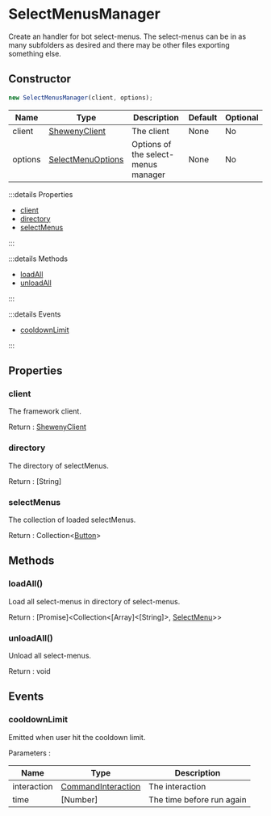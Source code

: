 # SelectMenusManager

Create an handler for bot select-menus. The select-menus can be in as many subfolders as desired and there may be other files exporting something else.

## Constructor

```js [Javascript CJS]
new SelectMenusManager(client, options);
```

| Name    | Type                                                                | Description                         | Default | Optional |
| ------- | ------------------------------------------------------------------- | ----------------------------------- | ------- | -------- |
| client  | [ShewenyClient](../client//ShewenyClient.md)                        | The client                          | None    | No       |
| options | [SelectMenuOptions](../typedef/ManagerOptions.md#selectmenuoptions) | Options of the select-menus manager | None    | No       |

:::details Properties

- [client](#client)
- [directory](#directory)
- [selectMenus](#selectMenus)

:::

:::details Methods

- [loadAll](#loadall)
- [unloadAll](#unloadall)

:::

:::details Events

- [cooldownLimit](#cooldownlimit)

:::

## Properties

### client

The framework client.

Return : [ShewenyClient](../client/ShewenyClient.md)

### directory

The directory of selectMenus.

Return : [String]

### selectMenus

The collection of loaded selectMenus.

Return : Collection<[Button](../structures/Button.md)>

## Methods

### loadAll()

Load all select-menus in directory of select-menus.

Return : [Promise]\<Collection\<[Array]\<[String]>, [SelectMenu](../structures/SelectMenu.md)>>

### unloadAll()

Unload all select-menus.

Return : void

## Events

### cooldownLimit

Emitted when user hit the cooldown limit.

Parameters :

| Name        | Type                                                                                     | Description               |
| ----------- | ---------------------------------------------------------------------------------------- | ------------------------- |
| interaction | [CommandInteraction](https://discord.js.org/#/docs/main/stable/class/CommandInteraction) | The interaction           |
| time        | [Number]                                                                                 | The time before run again |
